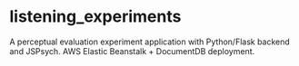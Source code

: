 # listening_experiments
A perceptual evaluation experiment application with Python/Flask backend and JSPsych. AWS Elastic Beanstalk + DocumentDB deployment.
